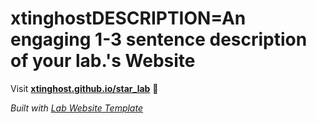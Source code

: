 
# xtinghostDESCRIPTION=An engaging 1-3 sentence description of your lab.'s Website

Visit **[xtinghost.github.io/star_lab](https://xtinghost.github.io/star_lab)** 🚀

_Built with [Lab Website Template](https://greene-lab.gitbook.io/lab-website-template-docs)_

